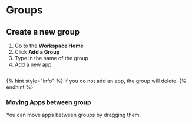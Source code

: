 # Groups

## Create a new group

1. Go to the **Workspace Home**
2. Click **Add a Group**
3. Type in the name of the group
4. Add a new app

<figure><img src="https://3670244749-files.gitbook.io/~/files/v0/b/gitbook-x-prod.appspot.com/o/spaces%2F6QaGf7ZvNU2Re8mlQTaJ%2Fuploads%2FUBPcdU5zpeUD0bMCgIe9%2FCleanShot%202025-03-25%20at%2009.14.20%402x.png?alt=media&#x26;token=2f67c0ed-db2b-462f-84fa-d7d60d201975" alt=""><figcaption></figcaption></figure>

{% hint style="info" %}
If you do not add an app, the group will delete.
{% endhint %}

### Moving Apps between group

You can move apps between groups by dragging them.&#x20;

